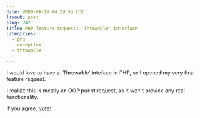 ```yaml
---
date: 2009-06-19 04:59:53 UTC
layout: post
slug: 242
title: PHP feature request: 'Throwable' interface
categories:
  - php
  - exception
  - throwable

---
```

<p>I would love to have a 'Throwable' inteface in PHP, so I opened my very first feature request.</p>

<p>I realize this is mostly an OOP purist request, as it won't provide any real functionality.</p>

<p>If you agree, <a href="http://bugs.php.net/bug.php?id=48599">vote!</p>